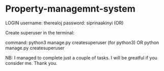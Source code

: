 # Property-managemnt-system
LOGIN
 username: therealoj
 password: siprinaakinyi  (OR)

 Create superuser in the terminal:

command: python3 manage.py createsuperuser (for python3) OR
	 python manage.py createsuperuser


NB: I managed to complete just a couple of tasks. I will be greatful if you consider me. Thank you.
